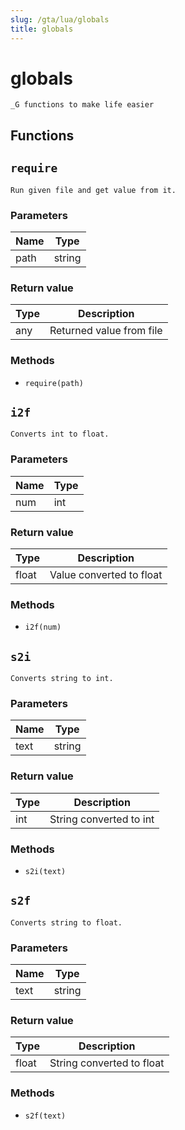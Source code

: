 ```yaml
---
slug: /gta/lua/globals
title: globals
---
```


# globals

```ebnf
_G functions to make life easier
```

## Functions

## `require`

`Run given file and get value from it.`

### Parameters

| Name | Type   |
| ---- | ------ |
| path | string |

### Return value

| Type | Description              |
| ---- | ------------------------ |
| any  | Returned value from file |

### Methods

* `require(path)`

## `i2f`

`Converts int to float.`

### Parameters

| Name | Type |
| ---- | ---- |
| num  | int  |

### Return value

| Type  | Description              |
| ----- | ------------------------ |
| float | Value converted to float |

### Methods

* `i2f(num)`

## `s2i`

`Converts string to int.`

### Parameters

| Name | Type   |
| ---- | ------ |
| text | string |

### Return value

| Type | Description             |
| ---- | ----------------------- |
| int  | String converted to int |

### Methods

* `s2i(text)`

## `s2f`

`Converts string to float.`

### Parameters

| Name | Type   |
| ---- | ------ |
| text | string |

### Return value

| Type  | Description               |
| ----- | ------------------------- |
| float | String converted to float |

### Methods

* `s2f(text)`
